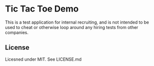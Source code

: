 # Tic Tac Toe Demo

This is a test application for internal recruiting, and is not intended to be
used to cheat or otherwise loop around any hiring tests from other companies.

## License
Licesned under MIT. See LICENSE.md
